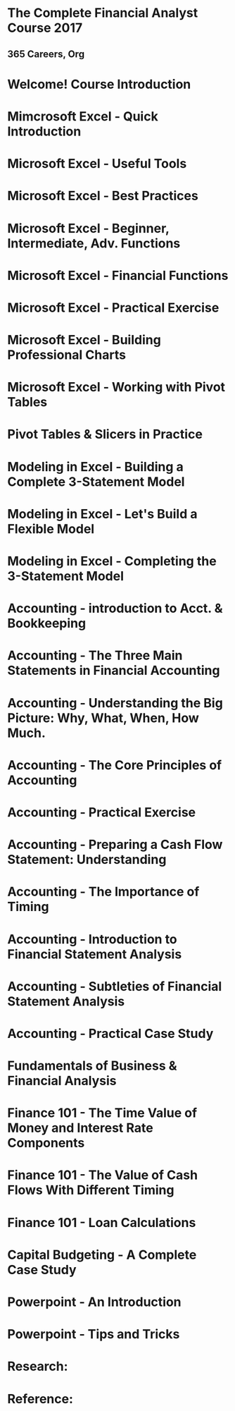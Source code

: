 # The Complete Financial Analyst Course 2017
## 365 Careers, Org

# Welcome! Course Introduction

# Mimcrosoft Excel - Quick Introduction

# Microsoft Excel - Useful Tools

# Microsoft Excel - Best Practices

# Microsoft Excel - Beginner, Intermediate, Adv. Functions

# Microsoft Excel - Financial Functions

# Microsoft Excel - Practical Exercise

# Microsoft Excel - Building Professional Charts

# Microsoft Excel - Working with Pivot Tables

# Pivot Tables & Slicers in Practice

# Modeling in Excel - Building a Complete 3-Statement Model

# Modeling in Excel - Let's Build a Flexible Model

# Modeling in Excel - Completing the 3-Statement Model

# Accounting - introduction to Acct. & Bookkeeping

# Accounting - The Three Main Statements in Financial Accounting

# Accounting - Understanding the Big Picture: Why, What, When, How Much.

# Accounting - The Core Principles of Accounting

# Accounting - Practical Exercise

# Accounting - Preparing a Cash Flow Statement: Understanding

# Accounting - The Importance of Timing

# Accounting - Introduction to Financial Statement Analysis

# Accounting - Subtleties of Financial Statement Analysis

# Accounting - Practical Case Study

# Fundamentals of Business & Financial Analysis

# Finance 101 - The Time Value of Money and Interest Rate Components

# Finance 101 - The Value of Cash Flows With Different Timing

# Finance 101 - Loan Calculations

# Capital Budgeting - A Complete Case Study

# Powerpoint - An Introduction

# Powerpoint - Tips and Tricks

# Research:

# Reference:
